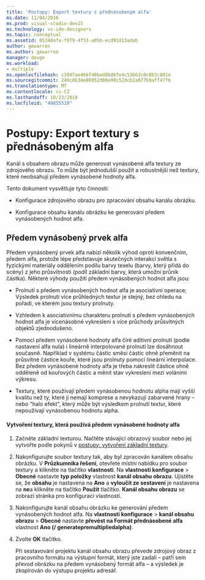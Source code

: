 ```yaml
---
title: 'Postupy: Export textury s přednásobeným alfa'
ms.date: 11/04/2016
ms.prod: visual-studio-dev15
ms.technology: vs-ide-designers
ms.topic: conceptual
ms.assetid: 05348afa-f079-4f53-a05b-ecd91d13adab
author: gewarren
ms.author: gewarren
manager: douge
ms.workload:
- multiple
ms.openlocfilehash: c39d7ae466f48bed8bd6fe4c53662c0c8b3c801e
ms.sourcegitcommit: 240c8b34e80952d00e90c52dcb1a077b9aff47f6
ms.translationtype: MT
ms.contentlocale: cs-CZ
ms.lasthandoff: 10/23/2018
ms.locfileid: "49855518"
---
```

# <a name="how-to-export-a-texture-that-has-premultiplied-alpha"></a>Postupy: Export textury s přednásobeným alfa

Kanál s obsahem obrazu může generovat vynásobené alfa textury ze zdrojového obrazu. To může být jednodušší použít a robustnější než textury, které neobsahují předem vynásobené hodnoty alfa.

Tento dokument vysvětluje tyto činnosti:

-   Konfigurace zdrojového obrazu pro zpracování obsahu kanálu obrázku.

-   Konfigurace obsahu kanálu obrázku ke generování předem vynásobených hodnot alfa.

## <a name="premultiplied-alpha"></a>Předem vynásobený prvek alfa
 Předem vynásobený prvek alfa nabízí několik výhod oproti konvenčním, předem alfa, protože lépe představuje skutečných interakci světla s fyzickými materiály oddělením podílu barvy texelu (barvy, který přidá do scény) z jeho průsvitnosti (podíl základní barvy, která umožní průnik částka). Některé výhody použití předem vynásobených hodnot alfa jsou:

-   Prolnutí s předem vynásobených hodnot alfa je asociativní operace; Výsledek prolnutí více průhledných textur je stejný, bez ohledu na pořadí, ve kterém jsou textury prolnuty.

-   Vzhledem k asociativnímu charakteru prolnutí s předem vynásobených hodnot alfa je vícenásobné vykreslení s více průchody průsvitných objektů zjednodušeno.

-   Pomocí předem vynásobené hodnoty alfa čiré aditivní prolnutí (podle nastavení alfa nula) i lineárně interpolované prolnutí lze dosáhnout současně. Například v systému částic směsi částic ohně přeměnit na průsvitné částice kouře, které jsou prolnuty pomocí lineární interpolace. Bez předem vynásobené hodnoty alfa je třeba nakreslit částice ohně odděleně od kouřových částic a měnit stav vykreslení mezi voláními výkresu.

-   Textury, které používají předem vynásobenou hodnotu alpha mají vyšší kvalitu než ty, které ji nemají komprese a nevykazují zabarvené hrany – nebo "halo efekt", který může být výsledkem prolnutí textur, které nepoužívají vynásobenou hodnotu alpha.

#### <a name="to-create-a-texture-that-uses-premultiplied-alpha"></a>Vytvoření textury, která používá předem vynásobené hodnoty alfa

1. Začněte základní texturou. Načtěte stávající obrazový soubor nebo jej vytvořte podle pokynů v [postupy: vytvoření základní textury](../designers/how-to-create-a-basic-texture.md).

2. Nakonfigurujte soubor textury tak, aby byl zpracován kanálem obsahu obrázku. V **Průzkumníka řešení**, otevřete místní nabídku pro soubor textury a klikněte na tlačítko **vlastnosti**. Na **vlastnosti konfigurace** > **Obecné** nastavte **typ položky** vlastnost **kanál obsahu obrazu**. Ujistěte se, že **obsahu** je nastavena na **Ano** a **vyloučit ze sestavení** je nastavena na **ne**a klikněte na tlačítko  **Použít** tlačítko. **Kanál obsahu obrazu** se zobrazí stránka pro konfiguraci vlastností.

3. Nakonfigurujte kanál obsahu obrázku ke generování předem vynásobených hodnot alfa. Na **vlastnosti konfigurace** > **kanál obsahu obrazu** > **Obecné** nastavte **převést na Formát přednásobené alfa** vlastnost **Ano (/ generatepremultipliedalpha)**.

4. Zvolte **OK** tlačítko.

   Při sestavování projektu kanál obsahu obrazu převede zdrojový obraz z pracovního formátu na výstupní formát, který jste zadali – patří sem převod obrázku na předem vynásobený formát alfa – a výsledek je zkopírován do výstupu projektu adresář.
